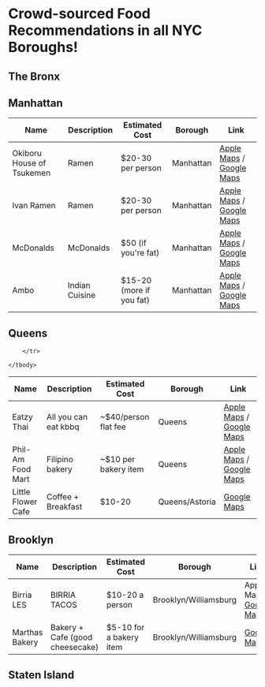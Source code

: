 # Crowd-sourced Food Recommendations in all NYC Boroughs!

## The Bronx

## Manhattan

<table>
    <thead>
        <tr>
            <th>Name</th>
            <th>Description</th>
            <th>Estimated Cost</th>
            <th>Borough</th>
            <th>Link</th>
        </tr>
    </thead>
    <tbody>
        <tr>
            <td>Okiboru House of Tsukemen</td>
            <td>Ramen</td>
            <td>$20-30 per person</td>
            <td>Manhattan</td>
            <td>
              <a href="https://maps.apple.com/?address=117%20Orchard%20St,%20New%20York,%20NY%2010002,%20United%20States&auid=1362395580897569526&ll=40.719314,-73.989791&lsp=9902&q=Okiboru%20House%20of%20Tsukemen&t=r">Apple Maps</a> /
              <a href="https://maps.app.goo.gl/4tzjxJxPDoQAsTrr6">Google Maps</a>
            </td>
        </tr>
        <tr>
            <td>Ivan Ramen</td>
            <td>Ramen</td>
            <td>$20-30 per person</td>
            <td>Manhattan</td>
            <td>
              <a href="https://maps.apple.com/?address=25%20Clinton%20St,%20New%20York,%20NY%2010002,%20United%20States&auid=8896810631923886486&ll=40.720522,-73.984487&lsp=9902&q=Ivan%20Ramen&t=r">Apple Maps</a> /
              <a href="https://maps.app.goo.gl/tMvhgcjbiHrjNLCh6">Google Maps</a>
            </td>
        </tr>
        <tr>
            <td>McDonalds</td>
            <td>McDonalds</td>
            <td>$50 (if you're fat)</td>
            <td>Manhattan</td>
            <td>
              <a href="https://maps.apple.com/place?place-id=I311A8B7BF5117E6C&address=1651+Broadway%2C+Manhattan%2C+NY+10019%2C+United+States&coordinate=40.7622609%2C-73.9838518&name=McDonald%27s&_provider=9902">Apple Maps</a> /
              <a href="https://www.google.com/maps?daddr=40.762244,-73.983757">Google Maps</a>
            </td>
        </tr>
        <tr>
            <td>Ambo</td>
            <td>Indian Cuisine</td>
            <td>$15-20 (more if you fat)</td>
            <td>Manhattan</td>
            <td>
              <a href="https://maps.apple.com/place?place-id=IB0FAB24F2F9BA422&address=55C+E+Eighth+St%2C+New+York%2C+NY+10003%2C+United+States&coordinate=40.7312264%2C-73.9935422&name=Ambo&_provider=9902">Apple Maps</a> /
              <a href="https://maps.app.goo.gl/82UifL2EA1F2N59s8">Google Maps</a>
            </td>
        </tr>
    </tbody>
</table>


## Queens

<table>
    <thead>
        <tr>
            <th>Name</th>
            <th>Description</th>
            <th>Estimated Cost</th>
            <th>Borough</th>
            <th>Link</th>
        </tr>
    </thead>
    <tbody>
        <tr>
            <td>Eatzy Thai</td>
            <td>All you can eat kbbq</td>
            <td>~$40/person flat fee</td>
            <td>Queens</td>
            <td>
              <a href="https://maps.apple.com/?address=33-09%20Broadway,%20Queens,%20NY%2011106,%20United%20States&auid=13760239438700061347&ll=40.761175,-73.923290&lsp=9902&q=Eatzy%20Thai&t=m">Apple Maps</a> /
              <a href="https://maps.app.goo.gl/BDcjgCEtbMfmQYZn6">Google Maps</a>
            </td>
        </tr>
        <tr>
            <td>Phil-Am Food Mart</td>
            <td>Filipino bakery</td>
            <td>~$10 per bakery item</td>
            <td>Queens</td>
            <td>
              <a href="https://maps.apple.com/?address=4003%2070th%20St,%20Woodside,%20NY%2011377,%20United%20States&auid=11645042100264220660&ll=40.746306,-73.895196&lsp=9902&q=Phil-Am%20Food%20Mart&t=m">Apple Maps</a> /
              <a href="https://maps.app.goo.gl/VpXniX3xW7QsYdt68">Google Maps</a>
            </td>
        </tr>
        <tr>
            <td>Little Flower Cafe</td>
            <td>Coffee + Breakfast</td>
            <td>$10-20</td>
            <td>Queens/Astoria</td>
            <td>
                <a href="https://share.google/yIQ614kaG9gnwa3fc">Google Maps</a>
            </td>
            
        </tr>
        
    </tbody>
</table>

## Brooklyn
<table>
    <thead>
        <tr>
            <th>Name</th>
            <th>Description</th>
            <th>Estimated Cost</th>
            <th>Borough</th>
            <th>Link</th>
        </tr>
    </thead>
<tbody>
        <tr>
            <td>Birria LES</td>
            <td>BIRRIA TACOS</td>
            <td>$10-20 a person</td>
            <td>Brooklyn/Williamsburg</td>
            <td>
              <a>Apple Maps</a> /
              <a href="https://share.google/azKw82A4eS0cOxyFb">Google Maps</a>
            </td>
        </tr>
    <tr>
        <td>Marthas Bakery</td>
        <td>Bakery + Cafe (good cheesecake)</td>
        <td>$5-10 for a bakery item</td>
        <td>Brooklyn/Williamsburg</td>
    <td>
        <a href="https://share.google/73FLvDIwi03kuEYTB">Google Maps</a>
    </td>
    </tr>
</tbody>
</table>

## Staten Island

